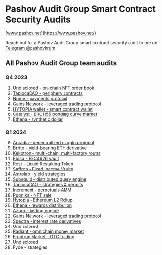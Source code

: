 # Pashov Audit Group Smart Contract Security Audits

[www.pashov.net](https://www.pashov.net/)

Reach out for a Pashov Audit Group smart contract security audit to me on [Telegram @pashovkrum](https://t.me/pashovkrum)

## All Pashov Audit Group team audits

### Q4 2023

1. Undisclosed - on-chain NFT order book
2. [TapiocaDAO - periphery contracts](team/pdf/TapiocaDAO-security-review.pdf)
3. [Nume - payments protocol](team/pdf/Nume-security-review.pdf)
4. [Gains Network - leveraged trading protocol](team/pdf/GainsNetwork-security-review.pdf)
5. [HYTOPIA wallet - smart contract wallet](team/pdf/HYTOPIAWallet-security-review.pdf)
6. [Catalyst - ERC1155 bonding curve market](team/pdf/Catalyst-security-review.pdf)
7. [Ethena - synthetic dollar](team/pdf/Ethena-security-review.pdf)

### Q1 2024

8. [Arcadia - decentralized margin protocol](team/pdf/Arcadia-security-review.pdf)
9. [Brrito - yield-bearing ETH derivative](team/pdf/Brrito-security-review.pdf)
10. [Kekotron - multi-chain, multi-factory router](team/pdf/Kekotron-security-review.pdf)
11. [Ebisu - ERC4626 vault](team/pdf/Ebisu-security-review.pdf)
12. Rest - Liquid Restaking Token
13. [Saffron - Fixed Income Vaults](team/pdf/Saffron-security-review.pdf)
14. [Astrolab - yield strategies](team/pdf/Astrolab-security-review.pdf)
15. [Subsquid - distributed query engine](team/pdf/Subsquid-security-review.pdf)
16. [TapiocaDAO - strategies & permits](team/pdf/TapiocaDAO-security-review-february.pdf)
17. [Increment - perpetuals AMM](team/pdf/Increment-security-review.pdf)
18. [Pupniks - NFT sale](team/pdf/Pupniks-security-review.pdf)
19. [Hytopia - Ethereum L2 Rollup](team/pdf/Hytopia-security-review.pdf)
20. [Ethena - rewards distribution](team/pdf/Ethena-security-review-february.pdf)
21. [Azuro - betting engine](team/pdf/Azuro_security_review.pdf)
22. Gains Network - leveraged trading protocol
23. [Spectra - interest rate derivatives](team/pdf/Spectra-security-review.pdf)
24. Undisclosed
25. [Radiant - omnichain money market](team/pdf/Radiant-security-review.pdf)
26. [Frontrun Market - OTC trading](team/pdf/FrontrunMarket-security-review.pdf)
27. Undisclosed
28. Fyde - strategies
